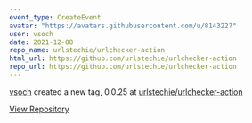 ```yaml
---
event_type: CreateEvent
avatar: "https://avatars.githubusercontent.com/u/814322?"
user: vsoch
date: 2021-12-08
repo_name: urlstechie/urlchecker-action
html_url: https://github.com/urlstechie/urlchecker-action
repo_url: https://github.com/urlstechie/urlchecker-action
---
```


<a href='https://github.com/vsoch' target='_blank'>vsoch</a> created a new tag, 0.0.25 at <a href='https://github.com/urlstechie/urlchecker-action' target='_blank'>urlstechie/urlchecker-action</a>

<a href='https://github.com/urlstechie/urlchecker-action' target='_blank'>View Repository</a>